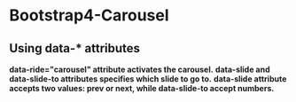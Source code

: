 # Bootstrap4-Carousel
## Using data-* attributes

**data-ride="carousel" attribute activates the carousel.**
**data-slide and data-slide-to attributes specifies which slide to go to.**
**data-slide attribute accepts two values: prev or next, while data-slide-to accept numbers.**

